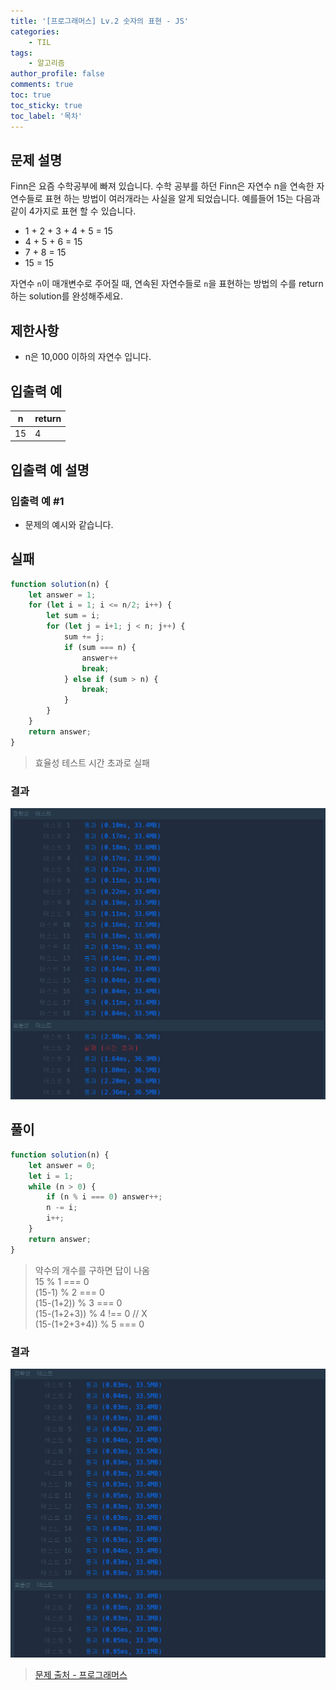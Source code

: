 ```yaml
---
title: '[프로그래머스] Lv.2 숫자의 표현 - JS'
categories:
    - TIL
tags:
    - 알고리즘
author_profile: false
comments: true
toc: true
toc_sticky: true
toc_label: '목차'
---
```


## 문제 설명
Finn은 요즘 수학공부에 빠져 있습니다. 수학 공부를 하던 Finn은 자연수 n을 연속한 자연수들로 표현 하는 방법이 여러개라는 사실을 알게 되었습니다. 예를들어 15는 다음과 같이 4가지로 표현 할 수 있습니다.

* 1 + 2 + 3 + 4 + 5 = 15
* 4 + 5 + 6 = 15
* 7 + 8 = 15
* 15 = 15

자연수 `n`이 매개변수로 주어질 때, 연속된 자연수들로 `n`을 표현하는 방법의 수를 return하는 solution를 완성해주세요.

## 제한사항
* n은 10,000 이하의 자연수 입니다.

## 입출력 예

| n  	| return 	|
|----	|--------	|
| 15 	| 4      	|

## 입출력 예 설명
### 입출력 예 #1
* 문제의 예시와 같습니다.

## 실패
```javascript
function solution(n) {
    let answer = 1;
    for (let i = 1; i <= n/2; i++) {
        let sum = i;
        for (let j = i+1; j < n; j++) {
            sum += j;
            if (sum === n) {
                answer++
                break;
            } else if (sum > n) {
                break;
            }
        }
    }
    return answer;
}
```
> 효율성 테스트 시간 초과로 실패

### 결과
![result1](/assets/images/2023/10/02/algorithm-83-result1.png)

## 풀이
```javascript
function solution(n) {
    let answer = 0;
    let i = 1;
    while (n > 0) {
        if (n % i === 0) answer++;
        n -= i;
        i++;
    }
    return answer;
}
```
> 약수의 개수를 구하면 답이 나옴  
> 15 % 1 === 0  
> (15-1) % 2 === 0    
> (15-(1+2)) % 3 === 0    
> (15-(1+2+3)) % 4 !== 0 // X  
> (15-(1+2+3+4)) % 5 === 0  

### 결과
![result2](/assets/images/2023/10/02/algorithm-83-result2.png)

>[문제 출처 - 프로그래머스](https://school.programmers.co.kr/learn/courses/30/lessons/12924)